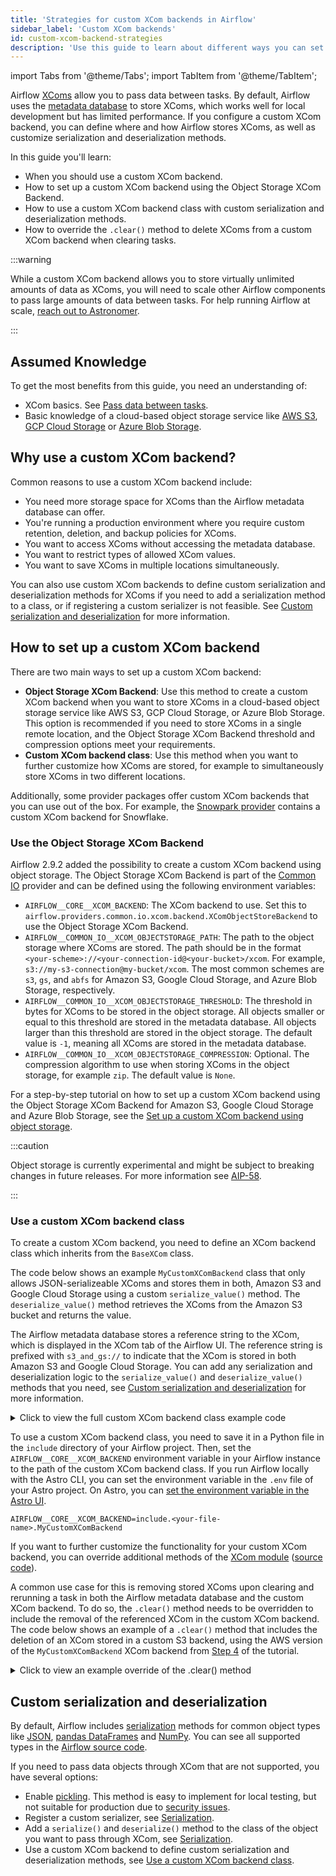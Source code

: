 ```yaml
---
title: 'Strategies for custom XCom backends in Airflow'
sidebar_label: 'Custom XCom backends'
id: custom-xcom-backend-strategies
description: 'Use this guide to learn about different ways you can set up custom XCom backends.'
---
```


import Tabs from '@theme/Tabs';
import TabItem from '@theme/TabItem';

Airflow [XComs](airflow-passing-data-between-tasks.md) allow you to pass data between tasks. By default, Airflow uses the [metadata database](airflow-database.md) to store XComs, which works well for local development but has limited performance. If you configure a custom XCom backend, you can define where and how Airflow stores XComs, as well as customize serialization and deserialization methods.

In this guide you'll learn:

- When you should use a custom XCom backend.
- How to set up a custom XCom backend using the Object Storage XCom Backend.
- How to use a custom XCom backend class with custom serialization and deserialization methods.
- How to override the `.clear()` method to delete XComs from a custom XCom backend when clearing tasks.

:::warning

While a custom XCom backend allows you to store virtually unlimited amounts of data as XComs, you will need to scale other Airflow components to pass large amounts of data between tasks. For help running Airflow at scale, [reach out to Astronomer](https://www.astronomer.io/try-astro/?referral=docs-content-link&utm_medium=docs&utm_content=learn-xcom-backend-tutorial&utm_source=body).

:::

## Assumed Knowledge

To get the most benefits from this guide, you need an understanding of:

- XCom basics. See [Pass data between tasks](airflow-passing-data-between-tasks.md).
- Basic knowledge of a cloud-based object storage service like [AWS S3](https://aws.amazon.com/s3/), [GCP Cloud Storage](https://cloud.google.com/storage) or [Azure Blob Storage](https://azure.microsoft.com/en-us/products/storage/blobs/).

## Why use a custom XCom backend?

Common reasons to use a custom XCom backend include:

- You need more storage space for XComs than the Airflow metadata database can offer.
- You're running a production environment where you require custom retention, deletion, and backup policies for XComs.
- You want to access XComs without accessing the metadata database.
- You want to restrict types of allowed XCom values.
- You want to save XComs in multiple locations simultaneously.

You can also use custom XCom backends to define custom serialization and deserialization methods for XComs if you need to add a serialization method to a class, or if registering a custom serializer is not feasible. See [Custom serialization and deserialization](#custom-serialization-and-deserialization) for more information.

## How to set up a custom XCom backend

There are two main ways to set up a custom XCom backend:

- **Object Storage XCom Backend**: Use this method to create a custom XCom backend when you want to store XComs in a cloud-based object storage service like AWS S3, GCP Cloud Storage, or Azure Blob Storage. This option is recommended if you need to store XComs in a single remote location, and the Object Storage XCom Backend threshold and compression options meet your requirements.
- **Custom XCom backend class**: Use this method when you want to further customize how XComs are stored, for example to simultaneously store XComs in two different locations.

Additionally, some provider packages offer custom XCom backends that you can use out of the box. For example, the [Snowpark provider](airflow-snowpark.md) contains a custom XCom backend for Snowflake.

### Use the Object Storage XCom Backend

Airflow 2.9.2 added the possibility to create a custom XCom backend using object storage. The Object Storage XCom Backend is part of the [Common IO](https://registry.astronomer.io/providers/apache-airflow-providers-common-io/versions/latest) provider and can be defined using the following environment variables:

- `AIRFLOW__CORE__XCOM_BACKEND`: The XCom backend to use. Set this to `airflow.providers.common.io.xcom.backend.XComObjectStoreBackend` to use the Object Storage XCom Backend.
- `AIRFLOW__COMMON_IO__XCOM_OBJECTSTORAGE_PATH`: The path to the object storage where XComs are stored. The path should be in the format `<your-scheme>://<your-connection-id@<your-bucket>/xcom`. For example, `s3://my-s3-connection@my-bucket/xcom`. The most common schemes are `s3`, `gs`, and `abfs` for Amazon S3, Google Cloud Storage, and Azure Blob Storage, respectively.
- `AIRFLOW__COMMON_IO__XCOM_OBJECTSTORAGE_THRESHOLD`: The threshold in bytes for XComs to be stored in the object storage. All objects smaller or equal to this threshold are stored in the metadata database. All objects larger than this threshold are stored in the object storage. The default value is `-1`, meaning all XComs are stored in the metadata database.
- `AIRFLOW__COMMON_IO__XCOM_OBJECTSTORAGE_COMPRESSION`: Optional. The compression algorithm to use when storing XComs in the object storage, for example `zip`. The default value is `None`.

For a step-by-step tutorial on how to set up a custom XCom backend using the Object Storage XCom Backend for Amazon S3, Google Cloud Storage and Azure Blob Storage, see the [Set up a custom XCom backend using object storage](custom-xcom-backends-tutorial.md).

:::caution

Object storage is currently experimental and might be subject to breaking changes in future releases. For more information see [AIP-58](https://cwiki.apache.org/confluence/pages/viewpage.action?pageId=263430565).

:::

### Use a custom XCom backend class

To create a custom XCom backend, you need to define an XCom backend class which inherits from the `BaseXCom` class.

The code below shows an example `MyCustomXComBackend` class that only allows JSON-serializeable XComs and stores them in both, Amazon S3 and Google Cloud Storage using a custom `serialize_value()` method. The `deserialize_value()` method retrieves the XComs from the Amazon S3 bucket and returns the value.

The Airflow metadata database stores a reference string to the XCom, which is displayed in the XCom tab of the Airflow UI. The reference string is prefixed with `s3_and_gs://` to indicate that the XCom is stored in both Amazon S3 and Google Cloud Storage. You can add any serialization and deserialization logic to the `serialize_value()` and `deserialize_value()` methods that you need, see [Custom serialization and deserialization](#custom-serialization-and-deserialization) for more information.

<details>
<summary>Click to view the full custom XCom backend class example code</summary>
<div>

```python
from airflow.models.xcom import BaseXCom
from airflow.providers.amazon.aws.hooks.s3 import S3Hook
from airflow.providers.google.cloud.hooks.gcs import GCSHook
import json
import uuid
import os

class MyCustomXComBackend(BaseXCom):
    # the prefix is optional and used to make it easier to recognize
    # which reference strings in the Airflow metadata database
    # refer to an XCom that has been stored in remote storage
    PREFIX = "s3_and_gs://"
    S3_BUCKET_NAME = "s3-xcom-backend-example"
    GS_BUCKET_NAME = "gcs-xcom-backend-example"

    @staticmethod
    def serialize_value(
        value,
        key=None,
        task_id=None,
        dag_id=None,
        run_id=None,
        map_index=None,
        **kwargs,
    ):

        # make sure the value is JSON-serializable
        try:
            serialized_value = json.dumps(value)
        except TypeError as e:
            raise ValueError(f"XCom value is not JSON-serializable!: {e}")

        # instantiate a context with the value as a temporary JSON file
        with tempfile.NamedTemporaryFile(mode="w+", delete=False) as tmp_file:
            tmp_file.write(serialized_value)
            tmp_file.flush()
            tmp_file_name = tmp_file.name

            # the connection to AWS is created by using the S3 hook
            hook = S3Hook(aws_conn_id="my_aws_conn_id")
            # make sure the file_id is unique, either by using combinations of
            # the task_id, run_id and map_index parameters or by using a uuid
            filename = "data_" + str(uuid.uuid4()) + ".json"
            # define the full S3 key where the file should be stored
            key = f"{dag_id}/{run_id}/{task_id}/{map_index}/{key}_{filename}"

            # load the local JSON file into the S3 bucket
            hook.load_file(
                filename=tmp_file_name,
                key=key,
                bucket_name=MyCustomXComBackend.S3_BUCKET_NAME,
                replace=True,
            )

            # the connection to GCS is created by using the GCS hook
            hook = GCSHook(gcp_conn_id="my_gcs_conn_id")

            if hook.exists(MyCustomXComBackend.GS_BUCKET_NAME, key):
                print(
                    f"File {key} already exists in the bucket {MyCustomXComBackend.GS_BUCKET_NAME}."
                )
            else:
                # load the local JSON file into the GCS bucket
                hook.upload(
                    filename=tmp_file_name,
                    object_name=key,
                    bucket_name=MyCustomXComBackend.GS_BUCKET_NAME,
                )

        # define the string that will be saved to the Airflow metadata
        # database to refer to this XCom
        reference_string = MyCustomXComBackend.PREFIX + key

        # use JSON serialization to write the reference string to the
        # Airflow metadata database (like a regular XCom)
        return BaseXCom.serialize_value(value=reference_string)

    @staticmethod
    def deserialize_value(result):
        import logging

        reference_string = BaseXCom.deserialize_value(result=result)y
        hook = S3Hook(aws_conn_id="my_aws_conn")
        key = reference_string.replace(MyCustomXComBackend.PREFIX, "")

        # Use a temporary directory to download the file
        with tempfile.TemporaryDirectory() as tmp_dir:
            local_file_path = hook.download_file(
                key=key,
                bucket_name=MyCustomXComBackend.S3_BUCKET_NAME,
                local_path=tmp_dir,
            )

            # ensure the file is not empty and log its size
            file_size = os.path.getsize(local_file_path)
            logging.info(f"Downloaded file size: {file_size} bytes.")
            if file_size == 0:
                raise ValueError(
                    f"The downloaded file is empty. Check the content of the S3 object at {key}."
                )

            with open(local_file_path, "r") as file:
                try:
                    output = json.load(file)
                except json.JSONDecodeError as e:
                    logging.error(f"Error decoding JSON from the file: {e}")
                    raise

        return output
```

</div>
</details>

To use a custom XCom backend class, you need to save it in a Python file in the `include` directory of your Airflow project. Then, set the `AIRFLOW__CORE__XCOM_BACKEND` environment variable in your Airflow instance to the path of the custom XCom backend class. If you run Airflow locally with the Astro CLI, you can set the environment variable in the `.env` file of your Astro project. On Astro, you can [set the environment variable in the Astro UI](https://docs.astronomer.io/astro/environment-variables).

```text
AIRFLOW__CORE__XCOM_BACKEND=include.<your-file-name>.MyCustomXComBackend
```

If you want to further customize the functionality for your custom XCom backend, you can override additional methods of the [XCom module](https://airflow.apache.org/docs/apache-airflow/stable/_api/airflow/models/xcom/index.html) ([source code](https://github.com/apache/airflow/blob/main/airflow/models/xcom.py)). 

A common use case for this is removing stored XComs upon clearing and rerunning a task in both the Airflow metadata database and the custom XCom backend. To do so, the `.clear()` method needs to be overridden to include the removal of the referenced XCom in the custom XCom backend. The code below shows an example of a `.clear()` method that includes the deletion of an XCom stored in a custom S3 backend, using the AWS version of the `MyCustomXComBackend` XCom backend from [Step 4](#step-4-define-a-custom-xcom-class-using-json-serialization) of the tutorial.

<details>
<summary>Click to view an example override of the .clear() method</summary>
<div>

This clear method override can be added to the `MyCustomXComBackend` class shown previously to delete the XCom from the S3 bucket when the XCom is cleared from the Airflow metadata database. The deletion does not affect the XCom stored in Google Cloud Storage.

```python
from airflow.utils.session import NEW_SESSION, provide_session

@classmethod
@provide_session
def clear(
    cls,
    execution_date=None,
    dag_id=None,
    task_id=None,
    session=NEW_SESSION,
    *,
    run_id=None,
    map_index=None,
) -> None:

    from airflow.models import DagRun
    from airflow.utils.helpers import exactly_one
    import warnings
    from airflow.exceptions import RemovedInAirflow3Warning

    if dag_id is None:
        raise TypeError("clear() missing required argument: dag_id")
    if task_id is None:
        raise TypeError("clear() missing required argument: task_id")

    if not exactly_one(execution_date is not None, run_id is not None):
        raise ValueError(
            f"Exactly one of run_id or execution_date must be passed. "
            f"Passed execution_date={execution_date}, run_id={run_id}"
        )

    if execution_date is not None:
        message = "Passing 'execution_date' to 'XCom.clear()' is deprecated. Use 'run_id' instead."
        warnings.warn(message, RemovedInAirflow3Warning, stacklevel=3)
        run_id = (
            session.query(DagRun.run_id)
            .filter(
                DagRun.dag_id == dag_id, DagRun.execution_date == execution_date
            )
            .scalar()
        )

    #### Customization start

    # get the reference string from the Airflow metadata database
    query = session.query(cls).filter_by(
        dag_id=dag_id, task_id=task_id, run_id=run_id
    )

    print(query.all())

    if map_index is not None:
        query = query.filter_by(map_index=map_index)

    # iterate through xcoms of this task and delete them from S3
    xcom_entries = query.all()
    for xcom_entry in xcom_entries:
        reference_string = xcom_entry.value
        if reference_string:
            print(reference_string)
            key = reference_string.replace(MyCustomXComBackend.PREFIX, "")
            hook = S3Hook(aws_conn_id="my_aws_conn")
            hook.delete_objects(
                bucket=MyCustomXComBackend.S3_BUCKET_NAME, keys=[key]
            )

    # delete the XCom containing the reference string from metadata database
    query.delete()
```

</div>
</details>

## Custom serialization and deserialization

By default, Airflow includes [serialization](https://airflow.apache.org/docs/apache-airflow/stable/authoring-and-scheduling/serializers.html) methods for common object types like [JSON](https://www.json.org/json-en.html), [pandas DataFrames](https://pandas.pydata.org/docs/reference/api/pandas.DataFrame.html) and [NumPy](https://numpy.org/). You can see all supported types in the [Airflow source code](https://github.com/apache/airflow/tree/main/airflow/serialization/serializers).

If you need to pass data objects through XCom that are not supported, you have several options:

- Enable [pickling](https://airflow.apache.org/docs/apache-airflow/stable/configurations-ref.html#enable-xcom-pickling). This method is easy to implement for local testing, but not suitable for production due to [security issues](https://docs.python.org/3/library/pickle.html). 
- Register a custom serializer, see [Serialization](https://airflow.apache.org/docs/apache-airflow/stable/authoring-and-scheduling/serializers.html).
- Add a `serialize()` and `deserialize()` method to the class of the object you want to pass through XCom, see [Serialization](https://airflow.apache.org/docs/apache-airflow/stable/authoring-and-scheduling/serializers.html).
- Use a custom XCom backend to define custom serialization and deserialization methods, see [Use a custom XCom backend class](#use-a-custom-xcom-backend-class).
